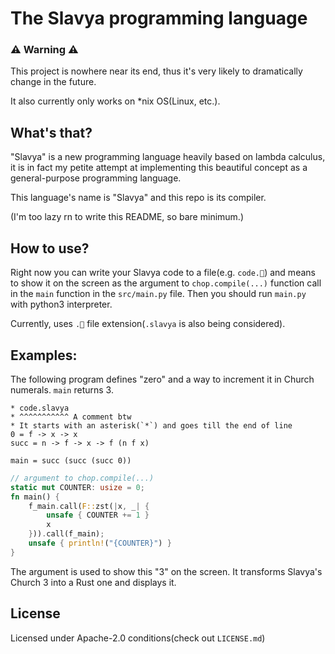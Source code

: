 # The Slavya programming language

### ⚠️ Warning ⚠️
This project is nowhere near its end, thus it's very likely
    to dramatically change in the future.

It also currently only works on *nix OS(Linux, etc.).

## What's that?
"Slavya" is a new programming language heavily based on lambda calculus,
    it is in fact my petite attempt at implementing this beautiful concept
    as a general-purpose programming language.

This language's name is "Slavya" and this repo is its compiler.

(I'm too lazy rn to write this README, so bare minimum.)

## How to use?
Right now you can write your Slavya code to a file(e.g. `code.🌲`)
    and means to show it on the screen as the argument to `chop.compile(...)`
    function call in the `main` function in the `src/main.py` file.
Then you should run `main.py` with python3 interpreter.

Currently, uses `.🌲` file extension(`.slavya` is also being considered).

## Examples:
The following program defines "zero" and a way to increment it
    in Church numerals. `main` returns 3.
```
* code.slavya
* ^^^^^^^^^^^ A comment btw
* It starts with an asterisk(`*`) and goes till the end of line
0 = f -> x -> x
succ = n -> f -> x -> f (n f x)

main = succ (succ (succ 0))
```
```rust
// argument to chop.compile(...)
static mut COUNTER: usize = 0;
fn main() {
    f_main.call(F::zst(|x, _| {
        unsafe { COUNTER += 1 }
        x
    })).call(f_main);
    unsafe { println!("{COUNTER}") }
}
```
The argument is used to show this "3" on the screen.
It transforms Slavya's Church 3 into a Rust one and displays it.

## License
Licensed under Apache-2.0 conditions(check out `LICENSE.md`)

